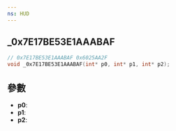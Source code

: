 ```yaml
---
ns: HUD
---
```

## _0x7E17BE53E1AAABAF

```c
// 0x7E17BE53E1AAABAF 0x6025AA2F
void _0x7E17BE53E1AAABAF(int* p0, int* p1, int* p2);
```


## 參數
* **p0**: 
* **p1**: 
* **p2**: 

